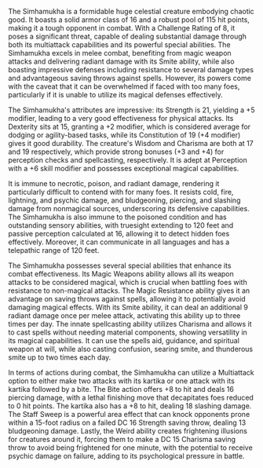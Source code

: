 The Simhamukha is a formidable huge celestial creature embodying chaotic good. It boasts a solid armor class of 16 and a robust pool of 115 hit points, making it a tough opponent in combat. With a Challenge Rating of 8, it poses a significant threat, capable of dealing substantial damage through both its multiattack capabilities and its powerful special abilities. The Simhamukha excels in melee combat, benefiting from magic weapon attacks and delivering radiant damage with its Smite ability, while also boasting impressive defenses including resistance to several damage types and advantageous saving throws against spells. However, its powers come with the caveat that it can be overwhelmed if faced with too many foes, particularly if it is unable to utilize its magical defenses effectively.

The Simhamukha's attributes are impressive: its Strength is 21, yielding a +5 modifier, leading to a very good effectiveness for physical attacks. Its Dexterity sits at 15, granting a +2 modifier, which is considered average for dodging or agility-based tasks, while its Constitution of 19 (+4 modifier) gives it good durability. The creature's Wisdom and Charisma are both at 17 and 19 respectively, which provide strong bonuses (+3 and +4) for perception checks and spellcasting, respectively. It is adept at Perception with a +6 skill modifier and possesses exceptional magical capabilities.

It is immune to necrotic, poison, and radiant damage, rendering it particularly difficult to contend with for many foes. It resists cold, fire, lightning, and psychic damage, and bludgeoning, piercing, and slashing damage from nonmagical sources, underscoring its defensive capabilities. The Simhamukha is also immune to the poisoned condition and has outstanding sensory abilities, with truesight extending to 120 feet and passive perception calculated at 16, allowing it to detect hidden foes effectively. Moreover, it can communicate in all languages and has a telepathic range of 120 feet.

The Simhamukha possesses several special abilities that enhance its combat effectiveness. Its Magic Weapons ability allows all its weapon attacks to be considered magical, which is crucial when battling foes with resistance to non-magical attacks. The Magic Resistance ability gives it an advantage on saving throws against spells, allowing it to potentially avoid damaging magical effects. With its Smite ability, it can deal an additional 9 radiant damage once per melee attack, activating this ability up to three times per day. The innate spellcasting ability utilizes Charisma and allows it to cast spells without needing material components, showing versatility in its magical capabilities. It can use the spells aid, guidance, and spiritual weapon at will, while also casting confusion, searing smite, and thunderous smite up to two times each day.

In terms of actions during combat, the Simhamukha can utilize a Multiattack option to either make two attacks with its kartika or one attack with its kartika followed by a bite. The Bite action offers +8 to hit and deals 16 piercing damage, with a lethal finishing move that decapitates foes reduced to 0 hit points. The kartika also has a +8 to hit, dealing 18 slashing damage. The Staff Sweep is a powerful area effect that can knock opponents prone within a 15-foot radius on a failed DC 16 Strength saving throw, dealing 13 bludgeoning damage. Lastly, the Weird ability creates frightening illusions for creatures around it, forcing them to make a DC 15 Charisma saving throw to avoid being frightened for one minute, with the potential to receive psychic damage on failure, adding to its psychological pressure in battle.